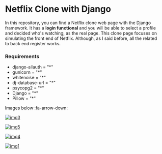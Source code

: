 # Netflix Clone with Django

In this repository, you can find a Netflix clone web page with the Django framework. It has a **login functional** and you will be able to select 
a profile and decided who's watching, as the real page. This clone page focuses on simulating the front end of Netflix. Although, as I said before, 
all the related to back end register works.

### Requirements

- django-allauth = "*"
- gunicorn = "*"
- whitenoise = "*"
- dj-database-url = "*"
- psycopg2 = "*"
- Django = "*"
- Pillow = "*"

Images below :fa-arrow-down:

[![img3](https://i.postimg.cc/qBhxK6RQ/git4.png "img3")](https://postimg.cc/grphFJ36 "img3")

[![img5](https://i.postimg.cc/kGbNPzZL/git5.png "img5")](https://postimg.cc/p5P5DGPB "img5")

[![img4](https://i.postimg.cc/0QrdcbCk/git3.png "img4")](https://postimg.cc/7G82LPcd "img4")

[![img1](https://i.postimg.cc/1zvrGpw7/git1.png "img1")](https://postimg.cc/67GZw4HC "img1")
